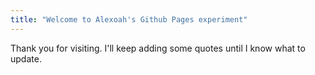 ```yaml
---
title: "Welcome to Alexoah's Github Pages experiment"
---
```


Thank you for visiting.
I'll keep adding some quotes until I know what to update.

